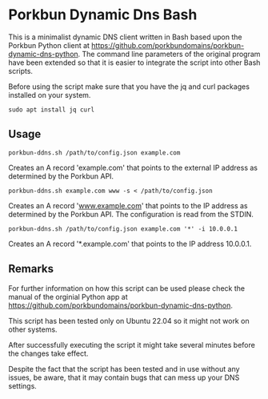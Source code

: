 # Porkbun Dynamic Dns Bash

This is a minimalist dynamic DNS client written in Bash based upon the Porkbun Python client at https://github.com/porkbundomains/porkbun-dynamic-dns-python. The command line parameters of the original program have been extended so that it is easier to integrate the script into other Bash scripts.

Before using the script make sure that you have the jq and curl packages installed on your system.

```
sudo apt install jq curl
```

## Usage

```
porkbun-ddns.sh /path/to/config.json example.com
```

Creates an A record 'example.com' that points to the external IP address as determined by the Porkbun API.

```
porkbun-ddns.sh example.com www -s < /path/to/config.json
```

Creates an A record 'www.example.com' that points to the IP address as determined by the Porkbun API. The configuration is read from the STDIN.

```
porkbun-ddns.sh /path/to/config.json example.com '*' -i 10.0.0.1
```

Creates an A record '*.example.com' that points to the IP address 10.0.0.1.

## Remarks

For further information on how this script can be used please check the manual of the orginial Python app at https://github.com/porkbundomains/porkbun-dynamic-dns-python.

This script has been tested only on Ubuntu 22.04 so it might not work on other systems.

After successfully executing the script it might take several minutes before the changes take effect.

Despite the fact that the script has been tested and in use without any issues, be aware, that it may contain bugs that can mess up your DNS settings.
